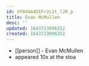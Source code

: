 ```yaml
---
id: Uf0d4A4OIFr2c1t_lJR_p
title: Evan McMullen
desc: ''
updated: 1643723096352
created: 1643723096352
---
```



- [[person]] - Evan McMullen
- appeared 10x at the stoa

